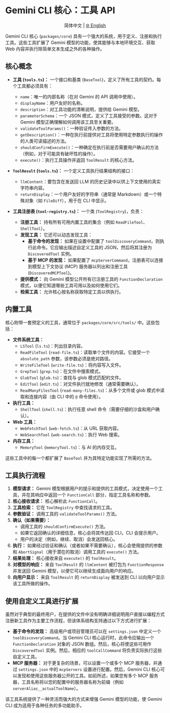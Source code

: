 # Gemini CLI 核心：工具 API

<p align="center">
  简体中文 | <a href="../../../../docs/core/tools-api.md">🌐 English</a>
</p>

Gemini CLI 核心 (`packages/core`) 具有一个强大的系统，用于定义、注册和执行工具。这些工具扩展了 Gemini 模型的功能，使其能够与本地环境交互、获取 Web 内容并执行除简单文本生成之外的各种操作。

## 核心概念

- **工具 (`tools.ts`)：** 一个接口和基类 (`BaseTool`)，定义了所有工具的契约。每个工具都必须具有：
  - `name`：唯一的内部名称（在对 Gemini 的 API 调用中使用）。
  - `displayName`：用户友好的名称。
  - `description`：对工具功能的清晰说明，提供给 Gemini 模型。
  - `parameterSchema`：一个 JSON 模式，定义了工具接受的参数。这对于 Gemini 模型正确理解如何调用该工具至关重要。
  - `validateToolParams()`：一种验证传入参数的方法。
  - `getDescription()`：一种在执行前提供对工具将使用特定参数执行的操作的人类可读描述的方法。
  - `shouldConfirmExecute()`：一种确定在执行前是否需要用户确认的方法（例如，对于可能具有破坏性的操作）。
  - `execute()`：执行工具操作并返回 `ToolResult` 的核心方法。

- **`ToolResult` (`tools.ts`)：** 一个定义工具执行结果结构的接口：
  - `llmContent`：要包含在发送回 LLM 的历史记录中以供上下文使用的真实字符串内容。
  - `returnDisplay`：一个用户友好的字符串（通常是 Markdown）或一个特殊对象（如 `FileDiff`），用于在 CLI 中显示。

- **工具注册表 (`tool-registry.ts`)：** 一个类 (`ToolRegistry`)，负责：
  - **注册工具：** 持有所有可用内置工具的集合（例如 `ReadFileTool`、`ShellTool`）。
  - **发现工具：** 它还可以动态发现工具：
    - **基于命令的发现：** 如果在设置中配置了 `toolDiscoveryCommand`，则执行此命令。它应输出描述自定义工具的 JSON，然后将其注册为 `DiscoveredTool` 实例。
    - **基于 MCP 的发现：** 如果配置了 `mcpServerCommand`，注册表可以连接到模型上下文协议 (MCP) 服务器以列出和注册工具 (`DiscoveredMCPTool`)。
  - **提供模式：** 向 Gemini 模型公开所有已注册工具的 `FunctionDeclaration` 模式，以便它知道哪些工具可用以及如何使用它们。
  - **检索工具：** 允许核心按名称获取特定工具以供执行。

## 内置工具

核心附带一套预定义的工具，通常位于 `packages/core/src/tools/` 中。这些包括：

- **文件系统工具：**
  - `LSTool` (`ls.ts`)：列出目录内容。
  - `ReadFileTool` (`read-file.ts`)：读取单个文件的内容。它接受一个 `absolute_path` 参数，该参数必须是绝对路径。
  - `WriteFileTool` (`write-file.ts`)：将内容写入文件。
  - `GrepTool` (`grep.ts`)：在文件中搜索模式。
  - `GlobTool` (`glob.ts`)：查找与 glob 模式匹配的文件。
  - `EditTool` (`edit.ts`)：对文件执行就地修改（通常需要确认）。
  - `ReadManyFilesTool` (`read-many-files.ts`)：从多个文件或 glob 模式中读取和连接内容（由 CLI 中的 `@` 命令使用）。
- **执行工具：**
  - `ShellTool` (`shell.ts`)：执行任意 shell 命令（需要仔细的沙盒和用户确认）。
- **Web 工具：**
  - `WebFetchTool` (`web-fetch.ts`)：从 URL 获取内容。
  - `WebSearchTool` (`web-search.ts`)：执行 Web 搜索。
- **内存工具：**
  - `MemoryTool` (`memoryTool.ts`)：与 AI 的内存交互。

这些工具中的每一个都扩展了 `BaseTool` 并为其特定功能实现了所需的方法。

## 工具执行流程

1.  **模型请求：** Gemini 模型根据用户的提示和提供的工具模式，决定使用一个工具，并在其响应中返回一个 `FunctionCall` 部分，指定工具名称和参数。
2.  **核心接收请求：** 核心解析此 `FunctionCall`。
3.  **工具检索：** 它在 `ToolRegistry` 中查找请求的工具。
4.  **参数验证：** 调用工具的 `validateToolParams()` 方法。
5.  **确认（如果需要）：**
    - 调用工具的 `shouldConfirmExecute()` 方法。
    - 如果它返回确认的详细信息，核心会将其传达回 CLI，CLI 会提示用户。
    - 用户的决定（例如，继续、取消）会发送回核心。
6.  **执行：** 如果经过验证和确认（或者如果不需要确认），核心会使用提供的参数和 `AbortSignal`（用于潜在的取消）调用工具的 `execute()` 方法。
7.  **结果处理：** 核心接收来自 `execute()` 的 `ToolResult`。
8.  **对模型的响应：** 来自 `ToolResult` 的 `llmContent` 被打包为 `FunctionResponse` 并发送回 Gemini 模型，以便它可以继续生成面向用户的响应。
9.  **向用户显示：** 来自 `ToolResult` 的 `returnDisplay` 被发送到 CLI 以向用户显示该工具所做的操作。

## 使用自定义工具进行扩展

虽然对于典型的最终用户，在提供的文件中没有明确详细说明用户直接以编程方式注册新工具作为主要工作流程，但该体系结构支持通过以下方式进行扩展：

- **基于命令的发现：** 高级用户或项目管理员可以在 `settings.json` 中定义一个 `toolDiscoveryCommand`。当 Gemini CLI 核心运行时，此命令应输出一个 `FunctionDeclaration` 对象的 JSON 数组。然后，核心将使这些可用作 `DiscoveredTool` 实例。然后，相应的 `toolCallCommand` 将负责实际执行这些自定义工具。
- **MCP 服务器：** 对于更复杂的场景，可以设置一个或多个 MCP 服务器，并通过 `settings.json` 中的 `mcpServers` 设置进行配置。然后，Gemini CLI 核心可以发现和使用这些服务器公开的工具。如前所述，如果您有多个 MCP 服务器，工具名称将以您的配置中的服务器名称为前缀（例如 `serverAlias__actualToolName`）。

该工具系统提供了一种灵活而强大的方式来增强 Gemini 模型的功能，使 Gemini CLI 成为适用于各种任务的多功能助手。